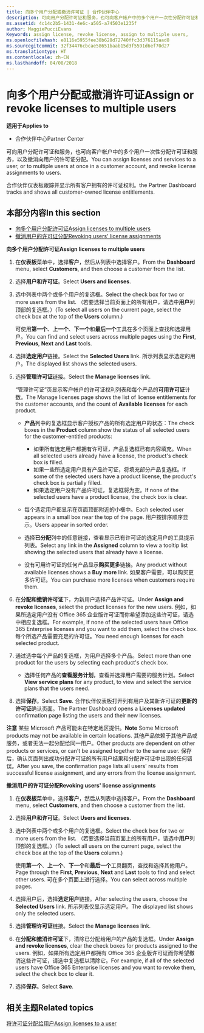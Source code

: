 ```yaml
---
title: 向多个用户分配或撤消许可证 | 合作伙伴中心
description: 可向用户分配许可证和服务，也可向客户帐户中的多个用户一次性分配许可证和服务，以及撤消向用户的许可证分配。
ms.assetid: 4c14c2b5-1431-4e6c-a505-a74503e1235f
author: MaggiePucciEvans
Keywords: assign license, revoke license, assign to multiple users,
ms.openlocfilehash: e8116e5955fee38b628d72740ffc3d376115aad8
ms.sourcegitcommit: 32f34476cbcae58651baab15d3f5591d6ef70d27
ms.translationtype: HT
ms.contentlocale: zh-CN
ms.lasthandoff: 04/08/2018
---
```

# <a name="assign-or-revoke-licenses-to-multiple-users"></a><span data-ttu-id="c7b9b-103">向多个用户分配或撤消许可证</span><span class="sxs-lookup"><span data-stu-id="c7b9b-103">Assign or revoke licenses to multiple users</span></span>

**<span data-ttu-id="c7b9b-104">适用于</span><span class="sxs-lookup"><span data-stu-id="c7b9b-104">Applies to</span></span>**

-  <span data-ttu-id="c7b9b-105">合作伙伴中心</span><span class="sxs-lookup"><span data-stu-id="c7b9b-105">Partner Center</span></span>

<span data-ttu-id="c7b9b-106">可向用户分配许可证和服务，也可向客户帐户中的多个用户一次性分配许可证和服务，以及撤消向用户的许可证分配。</span><span class="sxs-lookup"><span data-stu-id="c7b9b-106">You can assign licenses and services to a user, or to multiple users at once in a customer account, and revoke license assignments to users.</span></span>

<span data-ttu-id="c7b9b-107">合作伙伴仪表板跟踪并显示所有客户拥有的许可证权利。</span><span class="sxs-lookup"><span data-stu-id="c7b9b-107">the Partner Dashboard tracks and shows all customer-owned license entitlements.</span></span>

## <a name="in-this-section"></a><span data-ttu-id="c7b9b-108">本部分内容</span><span class="sxs-lookup"><span data-stu-id="c7b9b-108">In this section</span></span>


-   [<span data-ttu-id="c7b9b-109">向多个用户分配许可证</span><span class="sxs-lookup"><span data-stu-id="c7b9b-109">Assign licenses to multiple users</span></span>](#assign-licenses-to-groups)
-   [<span data-ttu-id="c7b9b-110">撤消用户的许可证分配</span><span class="sxs-lookup"><span data-stu-id="c7b9b-110">Revoking users' license assignments</span></span>](#revoking-licenses)

<a href="" id="assign-licenses-to-groups"></a>
<span data-ttu-id="c7b9b-111">**向多个用户分配许可证**</span><span class="sxs-lookup"><span data-stu-id="c7b9b-111">**Assign licenses to multiple users**</span></span>

1.  <span data-ttu-id="c7b9b-112">在**仪表板**菜单中，选择**客户**，然后从列表中选择客户。</span><span class="sxs-lookup"><span data-stu-id="c7b9b-112">From the **Dashboard** menu, select **Customers**, and then choose a customer from the list.</span></span>
2.  <span data-ttu-id="c7b9b-113">选择**用户和许可证**。</span><span class="sxs-lookup"><span data-stu-id="c7b9b-113">Select **Users and licenses**.</span></span>
3.  <span data-ttu-id="c7b9b-114">选中列表中两个或多个用户的复选框。</span><span class="sxs-lookup"><span data-stu-id="c7b9b-114">Select the check box for two or more users from the list.</span></span> <span data-ttu-id="c7b9b-115">（若要选择当前页面上的所有用户，请选中**用户**列顶部的复选框。）</span><span class="sxs-lookup"><span data-stu-id="c7b9b-115">(To select all users on the current page, select the check box at the top of the **Users** column.)</span></span>

    <span data-ttu-id="c7b9b-116">可使用**第一个**、**上一个**、**下一个**和**最后一个**工具在多个页面上查找和选择用户。</span><span class="sxs-lookup"><span data-stu-id="c7b9b-116">You can find and select users across multiple pages using the **First**, **Previous**, **Next** and **Last** tools.</span></span>

4.  <span data-ttu-id="c7b9b-117">选择**选定用户**链接。</span><span class="sxs-lookup"><span data-stu-id="c7b9b-117">Select the **Selected Users** link.</span></span> <span data-ttu-id="c7b9b-118">所示列表显示选定的用户。</span><span class="sxs-lookup"><span data-stu-id="c7b9b-118">The displayed list shows the selected users.</span></span>
5.  <span data-ttu-id="c7b9b-119">选择**管理许可证**链接。</span><span class="sxs-lookup"><span data-stu-id="c7b9b-119">Select the **Manage licenses** link.</span></span>

    <span data-ttu-id="c7b9b-120">“管理许可证”页显示客户帐户的许可证权利列表和每个产品的**可用许可证**计数。</span><span class="sxs-lookup"><span data-stu-id="c7b9b-120">The Manage licenses page shows the list of license entitlements for the customer accounts, and the count of **Available licenses** for each product.</span></span>

    -   <span data-ttu-id="c7b9b-121">**产品**列中的复选框显示客户授权产品的所有选定用户的状态：</span><span class="sxs-lookup"><span data-stu-id="c7b9b-121">The check boxes in the **Product** column show the status of all selected users for the customer-entitled products:</span></span>

        -   <span data-ttu-id="c7b9b-122">如果所有选定用户都拥有许可证，产品复选框已有内容填充。</span><span class="sxs-lookup"><span data-stu-id="c7b9b-122">When all selected users already have a license, the product's check box is filled.</span></span>
        -   <span data-ttu-id="c7b9b-123">如果一些所选定用户具有产品许可证，将填充部分产品复选框。</span><span class="sxs-lookup"><span data-stu-id="c7b9b-123">If some of the selected users have a product license, the product's check box is partially filled.</span></span>
        -   <span data-ttu-id="c7b9b-124">如果选定用户没有产品许可证，复选框将为空。</span><span class="sxs-lookup"><span data-stu-id="c7b9b-124">If none of the selected users have a product license, the check box is clear.</span></span>
    -   <span data-ttu-id="c7b9b-125">每个选定用户都显示在页面顶部附近的小框中。</span><span class="sxs-lookup"><span data-stu-id="c7b9b-125">Each selected user appears in a small box near the top of the page.</span></span> <span data-ttu-id="c7b9b-126">用户按排序顺序显示。</span><span class="sxs-lookup"><span data-stu-id="c7b9b-126">Users appear in sorted order.</span></span>

    -   <span data-ttu-id="c7b9b-127">选择**已分配**列中的任意链接，查看显示已有许可证的选定用户的工具提示列表。</span><span class="sxs-lookup"><span data-stu-id="c7b9b-127">Select any link in the **Assigned** column to view a tooltip list showing the selected users that already have a license.</span></span>

    -   <span data-ttu-id="c7b9b-128">没有可用许可证的任何产品显示**购买更多**链接。</span><span class="sxs-lookup"><span data-stu-id="c7b9b-128">Any product without available licenses shows a **Buy more** link.</span></span> <span data-ttu-id="c7b9b-129">如果客户需要，可以购买更多许可证。</span><span class="sxs-lookup"><span data-stu-id="c7b9b-129">You can purchase more licenses when customers require them.</span></span>

6.  <span data-ttu-id="c7b9b-130">在**分配和撤销许可证**下，为新用户选择产品许可证。</span><span class="sxs-lookup"><span data-stu-id="c7b9b-130">Under **Assign and revoke licenses**, select the product licenses for the new users.</span></span> <span data-ttu-id="c7b9b-131">例如，如果所选定用户没有 Office 365 企业版许可证而你希望添加这些许可证，请选中相应复选框。</span><span class="sxs-lookup"><span data-stu-id="c7b9b-131">For example, if none of the selected users have Office 365 Enterprise licenses and you want to add them, select the check box.</span></span> <span data-ttu-id="c7b9b-132">每个所选产品需要充足的许可证。</span><span class="sxs-lookup"><span data-stu-id="c7b9b-132">You need enough licenses for each selected product.</span></span>
7.  <span data-ttu-id="c7b9b-133">通过选中每个产品的复选框，为用户选择多个产品。</span><span class="sxs-lookup"><span data-stu-id="c7b9b-133">Select more than one product for the users by selecting each product's check box.</span></span>
    -   <span data-ttu-id="c7b9b-134">选择任何产品的**查看服务计划**，查看并选择用户需要的服务计划。</span><span class="sxs-lookup"><span data-stu-id="c7b9b-134">Select **View service plans** for any product, to view and select the service plans that the users need.</span></span>

8.  <span data-ttu-id="c7b9b-135">选择**保存**。</span><span class="sxs-lookup"><span data-stu-id="c7b9b-135">Select **Save**.</span></span> <span data-ttu-id="c7b9b-136">合作伙伴仪表板打开列有用户及其新许可证的**更新的许可证**确认页面。</span><span class="sxs-lookup"><span data-stu-id="c7b9b-136">The Partner Dashboard opens a **Licenses updated** confirmation page listing the users and their new licenses.</span></span>

<span data-ttu-id="c7b9b-137">**注意** 某些 Microsoft 产品可能未在特定地区提供。</span><span class="sxs-lookup"><span data-stu-id="c7b9b-137">**Note**  Some Microsoft products may not be available in certain locations.</span></span> <span data-ttu-id="c7b9b-138">其他产品依赖于其他产品或服务，或者无法一起分配给同一用户。</span><span class="sxs-lookup"><span data-stu-id="c7b9b-138">Other products are dependent on other products or services, or can't be assigned together to the same user.</span></span> <span data-ttu-id="c7b9b-139">保存后，确认页面列出成功分配许可证的所有用户结果和分配许可证中出现的任何错误。</span><span class="sxs-lookup"><span data-stu-id="c7b9b-139">After you save, the confirmation page lists all users' results from successful license assignment, and any errors from the license assignment.</span></span>

 

<a href="" id="revoking-licenses"></a>
<span data-ttu-id="c7b9b-140">**撤消用户的许可证分配**</span><span class="sxs-lookup"><span data-stu-id="c7b9b-140">**Revoking users' license assignments**</span></span>

1.  <span data-ttu-id="c7b9b-141">在**仪表板**菜单中，选择**客户**，然后从列表中选择客户。</span><span class="sxs-lookup"><span data-stu-id="c7b9b-141">From the **Dashboard** menu, select **Customers**, and then choose a customer from the list.</span></span>
2.  <span data-ttu-id="c7b9b-142">选择**用户和许可证**。</span><span class="sxs-lookup"><span data-stu-id="c7b9b-142">Select **Users and licenses**.</span></span>
3.  <span data-ttu-id="c7b9b-143">选中列表中两个或多个用户的复选框。</span><span class="sxs-lookup"><span data-stu-id="c7b9b-143">Select the check box for two or more users from the list.</span></span> <span data-ttu-id="c7b9b-144">（若要选择当前页面上的所有用户，请选中**用户**列顶部的复选框。）</span><span class="sxs-lookup"><span data-stu-id="c7b9b-144">(To select all users on the current page, select the check box at the top of the **Users** column.)</span></span>

    <span data-ttu-id="c7b9b-145">使用**第一个**、**上一个**、**下一个**和**最后一个**工具翻页，查找和选择其他用户。</span><span class="sxs-lookup"><span data-stu-id="c7b9b-145">Page through the **First**, **Previous**, **Next** and **Last** tools to find and select other users.</span></span> <span data-ttu-id="c7b9b-146">可在多个页面上进行选择。</span><span class="sxs-lookup"><span data-stu-id="c7b9b-146">You can select across multiple pages.</span></span>

4.  <span data-ttu-id="c7b9b-147">选择用户后，选择**选定用户**链接。</span><span class="sxs-lookup"><span data-stu-id="c7b9b-147">After selecting the users, choose the **Selected Users** link.</span></span> <span data-ttu-id="c7b9b-148">所示列表仅显示选定用户。</span><span class="sxs-lookup"><span data-stu-id="c7b9b-148">The displayed list shows only the selected users.</span></span>
5.  <span data-ttu-id="c7b9b-149">选择**管理许可证**链接。</span><span class="sxs-lookup"><span data-stu-id="c7b9b-149">Select the **Manage licenses** link.</span></span>
6.  <span data-ttu-id="c7b9b-150">在**分配和撤消许可证**下，清除已分配给用户的产品的复选框。</span><span class="sxs-lookup"><span data-stu-id="c7b9b-150">Under **Assign and revoke licenses**, clear the check boxes for products assigned to the users.</span></span> <span data-ttu-id="c7b9b-151">例如，如果所有选定用户都拥有 Office 365 企业版许可证而你希望撤消这些许可证，请选中复选框以清除它。</span><span class="sxs-lookup"><span data-stu-id="c7b9b-151">For example, if all of the selected users have Office 365 Enterprise licenses and you want to revoke them, select the check box to clear it.</span></span>
7.  <span data-ttu-id="c7b9b-152">选择**保存**。</span><span class="sxs-lookup"><span data-stu-id="c7b9b-152">Select **Save**.</span></span>

## <a name="related-topics"></a><span data-ttu-id="c7b9b-153">相关主题</span><span class="sxs-lookup"><span data-stu-id="c7b9b-153">Related topics</span></span>


[<span data-ttu-id="c7b9b-154">将许可证分配给用户</span><span class="sxs-lookup"><span data-stu-id="c7b9b-154">Assign licenses to a user</span></span>](assign-licenses-to-users.md)

 

 



